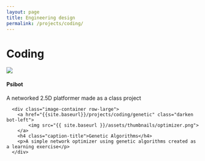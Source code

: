 ```yaml
---
layout: page
title: Engineering design
permalink: /projects/coding/
---
```


Coding
======

<div>
      <div class="image-container row-large">
        <a href="{{site.baseurl}}/projects/coding/psibot" class="darken bot-left">
            <img src="{{ site.baseurl }}/assets/thumbnails/psibot.bmp">
        </a>  
        <h4 class="caption-title">Psibot</h4>
        <p>A networked 2.5D platformer made as a class project</p>
      </div>

      <div class="image-container row-large">
        <a href="{{site.baseurl}}/projects/coding/genetic" class="darken bot-left">
            <img src="{{ site.baseurl }}/assets/thumbnails/optimizer.png">
        </a>  
        <h4 class="caption-title">Genetic Algorithms</h4>
        <p>A simple network optimizer using genetic algorithms created as a learning exercise</p>
      </div>
</div>


      
